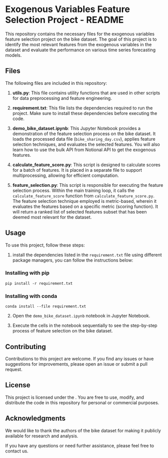 # Exogenous Variables Feature Selection Project - README

This repository contains the necessary files for the exogenous variables feature selection project on the bike dataset. The goal of this project is to identify the most relevant features from the exogenous variables in the dataset and evaluate the performance on various time series forecasting models.

## Files

The following files are included in this repository:

1. **utils.py**: This file contains utility functions that are used in other scripts for data preprocessing and feature engineering.

2. **requirement.txt**: This file lists the dependencies required to run the project. Make sure to install these dependencies before executing the code.

3. **demo_bike_dataset.ipynb**: This Jupyter Notebook provides a demonstration of the feature selection process on the bike dataset. It loads the processed data file (`bike_sharing_day.csv`), applies feature selection techniques, and evaluates the selected features. You will also learn how to use the bulk API from Notional API to get the exogenous features.

4. **calculate_feature_score.py**: This script is designed to calculate scores for a batch of features. It is placed in a separate file to support multiprocessing, allowing for efficient computation.

5. **feature_selection.py**: This script is responsible for executing the feature selection process. Within the main training loop, it calls the `calculate_feature_score` function from `calculate_feature_score.py`. The feature selection technique employed is metric-based, wherein it evaluates the features based on a specific metric (scoring function). It will return a ranked list of selected features subset that has been deemed most relevant for the dataset.

## Usage

To use this project, follow these steps:

1. install the dependencies listed in the `requirement.txt` file using different package managers, you can follow the instructions below:

### Installing with pip

```shell
pip install -r requirement.txt
```

### Installing with conda

```shell
conda install --file requirement.txt
```

2. Open the `demo_bike_dataset.ipynb` notebook in Jupyter Notebook.

3. Execute the cells in the notebook sequentially to see the step-by-step process of feature selection on the bike dataset.

## Contributing

Contributions to this project are welcome. If you find any issues or have suggestions for improvements, please open an issue or submit a pull request.

## License

This project is licensed under the [<INSERT LICENSE HERE>](LICENSE). You are free to use, modify, and distribute the code in this repository for personal or commercial purposes.

## Acknowledgments

We would like to thank the authors of the bike dataset for making it publicly available for research and analysis.

If you have any questions or need further assistance, please feel free to contact us.
